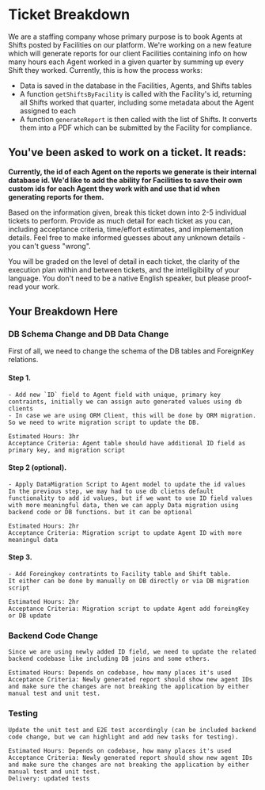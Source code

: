 # Ticket Breakdown
We are a staffing company whose primary purpose is to book Agents at Shifts posted by Facilities on our platform. We're working on a new feature which will generate reports for our client Facilities containing info on how many hours each Agent worked in a given quarter by summing up every Shift they worked. Currently, this is how the process works:

- Data is saved in the database in the Facilities, Agents, and Shifts tables
- A function `getShiftsByFacility` is called with the Facility's id, returning all Shifts worked that quarter, including some metadata about the Agent assigned to each
- A function `generateReport` is then called with the list of Shifts. It converts them into a PDF which can be submitted by the Facility for compliance.

## You've been asked to work on a ticket. It reads:

**Currently, the id of each Agent on the reports we generate is their internal database id. We'd like to add the ability for Facilities to save their own custom ids for each Agent they work with and use that id when generating reports for them.**


Based on the information given, break this ticket down into 2-5 individual tickets to perform. Provide as much detail for each ticket as you can, including acceptance criteria, time/effort estimates, and implementation details. Feel free to make informed guesses about any unknown details - you can't guess "wrong".


You will be graded on the level of detail in each ticket, the clarity of the execution plan within and between tickets, and the intelligibility of your language. You don't need to be a native English speaker, but please proof-read your work.

## Your Breakdown Here

### DB Schema Change and DB Data Change
First of all, we need to change the schema of the DB tables and ForeignKey relations.
#### Step 1. 
    - Add new `ID` field to Agent field with unique, primary key contraints, initially we can assign auto generated values using db clients
    - In case we are using ORM Client, this will be done by ORM migration. So we need to write migration script to update the DB.

    Estimated Hours: 3hr
    Acceptance Criteria: Agent table should have additional ID field as primary key, and migration script

#### Step 2 (optional).
    - Apply DataMigration Script to Agent model to update the id values
    In the previous step, we may had to use db clietns default functionality to add id values, but if we want to use ID field values with more meaningful data, then we can apply Data migration using backend code or DB functions. but it can be optional

    Estimated Hours: 2hr
    Acceptance Criteria: Migration script to update Agent ID with more meaningul data

#### Step 3.
    - Add Foreingkey contratints to Facility table and Shift table.
    It either can be done by manually on DB directly or via DB migration script

    Estimated Hours: 2hr
    Acceptance Criteria: Migration script to update Agent add foreingKey or DB update

### Backend Code Change
    Since we are using newly added ID field, we need to update the related backend codebase like including DB joins and some others.

    Estimated Hours: Depends on codebase, how many places it's used
    Acceptance Criteria: Newly generated report should show new agent IDs and make sure the changes are not breaking the application by either manual test and unit test.

### Testing
    Update the unit test and E2E test accordingly (can be included backend code change, but we can highlight and add new tasks for testing).

    Estimated Hours: Depends on codebase, how many places it's used
    Acceptance Criteria: Newly generated report should show new agent IDs and make sure the changes are not breaking the application by either manual test and unit test.
    Delivery: updated tests